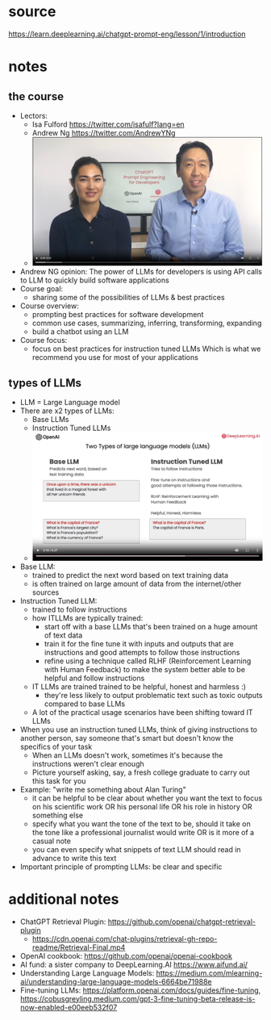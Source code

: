 # source
https://learn.deeplearning.ai/chatgpt-prompt-eng/lesson/1/introduction

# notes

## the course
- Lectors:
    - Isa Fulford https://twitter.com/isafulf?lang=en
    - Andrew Ng https://twitter.com/AndrewYNg
    - ![lectors.png](lectors.png "Lectors")
- Andrew NG opinion: The power of LLMs for developers is using API calls to LLM to quickly build software applications
- Course goal:
    - sharing some of the possibilities of LLMs & best practices
- Course overview:
    - prompting best practices for software development
    - common use cases, summarizing, inferring, transforming, expanding
    - build a chatbot using an LLM
- Course focus:
    - focus on best practices for instruction tuned LLMs Which is what we recommend you use for most of your applications

## types of LLMs
- LLM = Large Language model
- There are x2 types of LLMs:
    - Base LLMs
    - Instruction Tuned LLMs
    - ![llm_vs_itllm.png](llm_vs_itllm.png "LLM vs IT LLM")
- Base LLM:
    - trained to predict the next word based on text training data
    - is often trained on large amount of data from the internet/other sources
- Instruction Tuned LLM:
    - trained to follow instructions
    - how ITLLMs are typically trained:
        - start off with a base LLMs that's been trained on a huge amount of text data
        - train it for the fine tune it with inputs and outputs that are instructions and good attempts to follow those instructions
        - refine using a technique called RLHF (Reinforcement Learning with Human Feedback) to make the system better able to be helpful and follow instructions
    - IT LLMs are trained trained to be helpful, honest and harmless :)
        - they're less likely to output problematic text such as toxic outputs compared to base LLMs
    - A lot of the practical usage scenarios have been shifting toward IT LLMs
- When you use an instruction tuned LLMs, think of giving instructions to another person, say someone that's smart but doesn't know the specifics of your task
    - When an LLMs doesn't work, sometimes it's because the instructions weren't clear enough
    - Picture yourself asking, say, a fresh college graduate to carry out this task for you
- Example: "write me something about Alan Turing"
    - it can be helpful to be clear about whether you want the text to focus on his scientific work OR his personal life OR his role in history OR something else
    - specify what you want the tone of the text to be, should it take on the tone like a professional journalist would write OR is it more of a casual note 
    - you can even specify what snippets of text LLM should read in advance to write this text
- Important principle of prompting LLMs: be clear and specific

# additional notes
- ChatGPT Retrieval Plugin: https://github.com/openai/chatgpt-retrieval-plugin
    - https://cdn.openai.com/chat-plugins/retrieval-gh-repo-readme/Retrieval-Final.mp4
- OpenAI cookbook: https://github.com/openai/openai-cookbook
- AI fund: a sister company to DeepLearning.AI https://www.aifund.ai/
- Understanding Large Language Models: https://medium.com/mlearning-ai/understanding-large-language-models-6664be71988e
- Fine-tuning LLMs: https://platform.openai.com/docs/guides/fine-tuning, https://cobusgreyling.medium.com/gpt-3-fine-tuning-beta-release-is-now-enabled-e00eeb532f07
